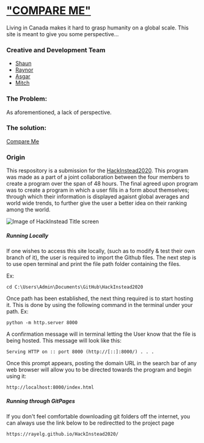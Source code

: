 # ["COMPARE ME"](https://rayelg.github.io/HackInstead2020/)
Living in Canada makes it hard to grasp humanity on a global scale.
This site is meant to give you some perspective...

### Creative and Development Team

* [Shaun](https://github.com/knat01)
* [Raynor](https://github.com/RayElg)
* [Asgar](https://github.com/System-out-print-Asgar)
* [Mitch](https://github.com/MitchDorty)

### The Problem:
As aforementioned, a lack of perspective.
### The solution:
[Compare Me](https://rayelg.github.io/HackInstead2020/)

### Origin
This respository is a submission for the [HackInstead2020](https://www.hackworks.com/en/hack-instead). 
This program was made as a part of a joint collaboration between the four members to create a program 
over the span of 48 hours. The final agreed upon program was to create a program in which a user 
fills in a form about themselves; through which their information is displayed
agaisnt global averages and world wide trends, to further give the user a better idea on their ranking among
the world.

![Image of HackInstead Title screen](https://cdn.discordapp.com/attachments/697886882255863931/741463634361712651/unknown.png)


##### Running Locally

If one wishes to access this site locally, (such as to modify & test their own branch of it), 
the user is required to import the Github files. The next step is to use open terminal and print the
file path folder containing the files.

Ex:
```
cd C:\Users\Admin\Documents\GitHub\HackInstead2020
```
Once path has been established, the next thing required is to start hosting it. This is done by using the following command in the terminal under your path.
Ex:
```
python -m http.server 8000
```
A confirmation message will in terminal letting the User know that the file is being hosted. This message will look like this:
```
Serving HTTP on :: port 8000 (http://[::]:8000/) . . .
```
Once this prompt appears, posting the domain URL in the search bar of any web browser will allow you to be directed towards the program and begin using it:
```
http://localhost:8000/index.html
```

##### Running through GitPages

If you don't feel comfortable downloading git folders off the internet, you can always use the link below to be redirectted to the project page

```
https://rayelg.github.io/HackInstead2020/
```























